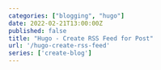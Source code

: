 ```yaml
---
categories: ["blogging", "hugo"]
date: 2022-02-21T13:00:00Z
published: false
title: "Hugo - Create RSS Feed for Post"
url: '/hugo-create-rss-feed'
series: ['create-blog']
---
```

